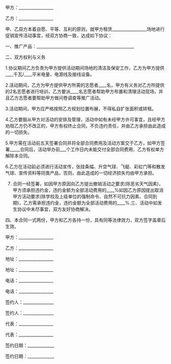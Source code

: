
 


甲方：_________________


乙方：_________________


甲、乙双方本着自愿、平等、互利的原则，就甲方租赁_________________场地进行促销宣传活动事宜，经双方协商一致，达成如下协议：


一、推广产品：________________________________________________


二、双方权利与义务


1.协议期间乙方负责为甲方提供活动期间场地的清洁及保安工作，乙方为甲方提供____千瓦/____平米电量、电源线及接线设备。


2.活动期间，乙方为甲方提供甲方所需的志愿者____名，甲方有义务对乙方所提供的2名志愿者进行培训，乙方要派____名志愿者帮助甲方布置和清理活动现场，并且乙方志愿者要帮助甲方做问卷调查等推广活动。


3.活动期间，甲方应严格按照乙方规划位置布展，不得私自扩张面积或转租。


4.乙方要服从甲方对活动的安排及管理，活动中如有未经甲方许可事宜，且经甲方劝阻乙方仍不改正的，甲方有权终止合同，不负违约责任，并由乙方承担由此造成的一切损失。


5.甲方需在活动前五天签署合同并将全部合同费用及活动方案交于乙方，如甲方签署_____合同后，活动举办前___个工作日内未能交付全部合同费用，乙方有权单方解除本合同。


6.乙方在活动前必须进行活动宣传，张挂条幅、升空气球、飞艇、彩虹门等和散发气球、宣传资料等同类产品，否则，由此造成的一切经济损失均由甲方承担。


7. 合同一经签署，如因甲方原因向乙方提出撤销活动之要求(除恶劣天气因素)，甲方须承担违约金，违约金额为全部活动费用的____%如因乙方原因提出取消甲方活动要求(除学校及上级单位的强制命令、自然不可抗力因素、合同到期)，乙方需承担违约金，违约金额为全部活动费用的____%.三、活动中如发生协议中未尽事宜，双方友好协商解决。


四、本合同一式两份，甲方和乙方各持一份，具有同等法律效力，双方签字盖章后生效。


甲方：_________________


乙方：_________________


地址：_________________


地址：_________________


电话：_________________


电话：_________________


签约人：_______________


签约人：_______________


代表：_________________


代表：_________________


签约日期：_____________


签约日期：_____________
 


 

 
 
 
 
 
  


  
 

  


  


  
 
 
 
 

